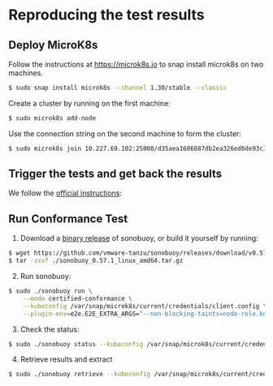 # Reproducing the test results

## Deploy MicroK8s

Follow the instructions at https://microk8s.io to snap install microk8s on two machines.
```sh
$ sudo snap install microk8s --channel 1.30/stable --classic
```

Create a cluster by running on the first machine:
```sh
$ sudo microk8s add-node
```

Use the connection string on the second machine to form the cluster:
```sh
$ sudo microk8s join 10.227.69.102:25000/d35aea1606887db2ea326ed6de93c321/cb463cb3b0e4 --worker
``` 

## Trigger the tests and get back the results

We follow the [official instructions](https://github.com/cncf/k8s-conformance/blob/master/instructions.md):

## Run Conformance Test

1. Download a [binary release](https://github.com/heptio/sonobuoy/releases) of sonobuoy, or build it yourself by running:
```sh
$ wget https://github.com/vmware-tanzu/sonobuoy/releases/download/v0.57.1/sonobuoy_0.57.1_linux_amd64.tar.gz
$ tar -zxvf ./sonobuoy_0.57.1_linux_amd64.tar.gz
```

2. Run sonobuoy:
```sh
$ sudo ./sonobuoy run \
    --mode certified-conformance \
    --kubeconfig /var/snap/microk8s/current/credentials/client.config \
    --plugin-env=e2e.E2E_EXTRA_ARGS="--non-blocking-taints=node-role.kubernetes.io/controller --ginkgo.v"
```

3. Check the status:
```sh
$ sudo ./sonobuoy status --kubeconfig /var/snap/microk8s/current/credentials/client.config
```

4. Retrieve results and extract
```sh
$ sudo ./sonobuoy retrieve --kubeconfig /var/snap/microk8s/current/credentials/client.config
```
